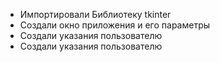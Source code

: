 * Импортировали Библиотеку tkinter
* Создали окно приложения и его параметры
* Создали указания пользователю
* Создали указания пользователю

